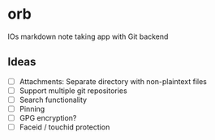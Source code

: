 # orb
IOs markdown note taking app with Git backend

## Ideas

- [ ] Attachments: Separate directory with non-plaintext files
- [ ] Support multiple git repositories
- [ ] Search functionality
- [ ] Pinning
- [ ] GPG encryption?
- [ ] Faceid / touchid protection
